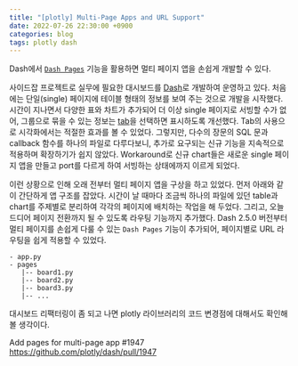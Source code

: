 ```yaml
---
title: "[plotly] Multi-Page Apps and URL Support"
date: 2022-07-26 22:30:00 +0900
categories: blog
tags: plotly dash
---
```


Dash에서 [`Dash Pages`](https://dash.plotly.com/urls) 기능을 활용하면 멀티 페이지 앱을 손쉽게 개발할 수 있다.

사이드잡 프로젝트로 실무에 필요한 대시보드를 [Dash](https://dash.plotly.com/)로 개발하여 운영하고 있다. 처음에는 단일(single) 페이지에 테이블 형태의 정보를 보여 주는 것으로 개발을 시작했다. 시간이 지나면서 다양한 표와 차트가 추가되어 더 이상 single 페이지로 서빙할 수가 없어, 그룹으로 묶을 수 있는 정보는 [tab](https://dash.plotly.com/dash-core-components/tab)을 선택하면 표시하도록 개선했다. Tab의 사용으로 시각화에서는 적절한 효과를 볼 수 있었다. 그렇지만, 다수의 장문의 SQL 문과 callback 함수를 하나의 파일로 다루다보니, 추가로 요구되는 신규 기능을 지속적으로 적용하며 확장하기가 쉽지 않았다. Workaround로 신규 chart들은 새로운 single 페이지 앱을 만들고 port를 다르게 하여 서빙하는 상태에까지 이르게 되었다.

이런 상황으로 인해 오래 전부터 멀티 페이지 앱을 구상을 하고 있었다. 먼저 아래와 같이 간단하게 앱 구조를 잡았다. 시간이 날 때마다 조금씩 하나의 파일에 있던 table과 chart를 주제별로 분리하여 각각의 페이지에 배치하는 작업을 해 두었다. 그리고, 오늘 드디어 페이지 전환까지 될 수 있도록 라우팅 기능까지 추가했다. Dash 2.5.0 버전부터 멀티 페이지를 손쉽게 다룰 수 있는 `Dash Pages` 기능이 추가되어, 페이지별로 URL 라우팅을 쉽게 적용할 수 있었다.

```
- app.py
- pages
   |-- board1.py
   |-- board2.py
   |-- board3.py
   |-- ...
```

대시보드 리팩터링이 좀 되고 나면 plotly 라이브러리의 코드 변경점에 대해서도 확인해 볼 생각이다.

Add pages for multi-page app #1947
https://github.com/plotly/dash/pull/1947

